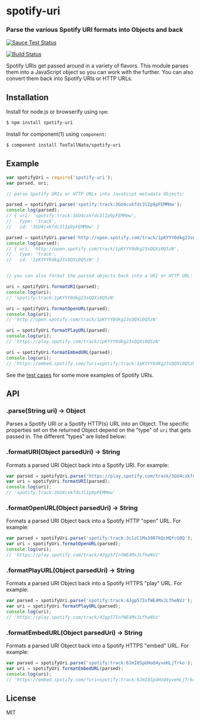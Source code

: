 spotify-uri
===========
### Parse the various Spotify URI formats into Objects and back

[![Sauce Test Status](https://saucelabs.com/browser-matrix/spotify-uri.svg)](https://saucelabs.com/u/spotify-uri)

[![Build Status](https://travis-ci.org/TooTallNate/spotify-uri.svg?branch=master)](https://travis-ci.org/TooTallNate/spotify-uri)

Spotify URIs get passed around in a variety of flavors. This module parses them
into a JavaScript object so you can work with the further. You can also convert
them back into Spotify URIs or HTTP URLs.

Installation
------------

Install for node.js or browserify using `npm`:

``` bash
$ npm install spotify-uri
```

Install for component(1) using `component`:

``` bash
$ component install TooTallNate/spotify-uri
```


Example
-------


``` javascript
var spotifyUri = require('spotify-uri');
var parsed, uri;

// parse Spotify URIs or HTTP URLs into JavaScipt metadata Objects:

parsed = spotifyUri.parse('spotify:track:3GU4cxkfdc3lIp9pFEMMmw');
console.log(parsed);
// { uri: 'spotify:track:3GU4cxkfdc3lIp9pFEMMmw',
//   type: 'track',
//   id: '3GU4cxkfdc3lIp9pFEMMmw' }

parsed = spotifyUri.parse('http://open.spotify.com/track/1pKYYY0dkg23sQQXi0Q5zN');
console.log(parsed);
// { uri: 'http://open.spotify.com/track/1pKYYY0dkg23sQQXi0Q5zN',
//   type: 'track',
//   id: '1pKYYY0dkg23sQQXi0Q5zN' }


// you can also format the parsed objects back into a URI or HTTP URL:

uri = spotifyUri.formatURI(parsed);
console.log(uri);
// 'spotify:track:1pKYYY0dkg23sQQXi0Q5zN'

uri = spotifyUri.formatOpenURL(parsed);
console.log(uri);
// 'http://open.spotify.com/track/1pKYYY0dkg23sQQXi0Q5zN'

uri = spotifyUri.formatPlayURL(parsed);
console.log(uri);
// 'https://play.spotify.com/track/1pKYYY0dkg23sQQXi0Q5zN'

uri = spotifyUri.formatEmbedURL(parsed);
console.log(uri);
// 'https://embed.spotify.com/?uri=spotify:track:1pKYYY0dkg23sQQXi0Q5zN'
```

See the [test cases][tests] for some more examples of Spotify URIs.

## API

### .parse(String uri) → Object

Parses a Spotify URI or a Spotify HTTP(s) URL into an Object. The specific
properties set on the returned Object depend on the "type" of `uri` that gets
passed in. The different "types" are listed below:

### .formatURI(Object parsedUri) → String

Formats a parsed URI Object back into a Spotify URI. For example:

``` js
var parsed = spotifyUri.parse('https://play.spotify.com/track/3GU4cxkfdc3lIp9pFEMMmw');
var uri = spotifyUri.formatURI(parsed);
console.log(uri);
// 'spotify:track:3GU4cxkfdc3lIp9pFEMMmw'
```

### .formatOpenURL(Object parsedUri) → String

Formats a parsed URI Object back into a Spotify HTTP "open" URL. For example:

``` js
var parsed = spotifyUri.parse('spotify:track:3c1zC1Ma3987kQcHQfcG0Q');
var uri = spotifyUri.formatOpenURL(parsed);
console.log(uri);
// 'https://play.spotify.com/track/4Jgp57InfWE4MxJLfheNVz'
```

### .formatPlayURL(Object parsedUri) → String

Formats a parsed URI Object back into a Spotify HTTPS "play" URL. For example:

``` js
var parsed = spotifyUri.parse('spotify:track:4Jgp57InfWE4MxJLfheNVz');
var uri = spotifyUri.formatPlayURL(parsed);
console.log(uri);
// 'https://play.spotify.com/track/4Jgp57InfWE4MxJLfheNVz'
```

### .formatEmbedURL(Object parsedUri) → String

Formats a parsed URI Object back into a Spotify HTTPS "embed" URL. For example:

``` js
var parsed = spotifyUri.parse('spotify:track:6JmI8SpUHoQ4yveHLjTrko');
var uri = spotifyUri.formatEmbedURL(parsed);
console.log(uri);
// 'https://embed.spotify.com/?uri=spotify:track:6JmI8SpUHoQ4yveHLjTrko'
```

## License

MIT

[tests]: http://tootallnate.github.io/spotify-uri/
